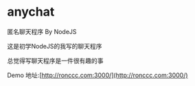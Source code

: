 anychat
=======

匿名聊天程序 By NodeJS

这是初学NodeJS的我写的聊天程序

总觉得写聊天程序是一件很有趣的事

Demo 地址:[http://ronccc.com:3000/](http://ronccc.com:3000/)
